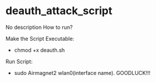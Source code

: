# deauth_attack_script
No description
How to run?

Make the Script Executable:
* chmod +x deauth.sh 

Run Script:
* sudo Airmagnet2 wlan0(interface name).
GOODLUCK!!!

